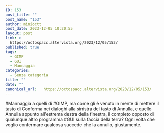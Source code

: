 ```yaml
---
ID: 153
post_title: ""
post_name: "153"
author: minioctt
post_date: 2023-12-05 10:20:55
layout: post
link: >
  https://octospacc.altervista.org/2023/12/05/153/
published: true
tags:
  - GIMP
  - GUI
  - Mannaggia
categories:
  - Senza categoria
title: ""
date: ""
canonical_url:   https://octospacc.altervista.org/2023/12/05/153/
---
```

<!-- wp:paragraph -->
<p>#Mannaggia a quelli di #GIMP, ma come gli è venuto in mente di mettere il tasto di Conferma nei dialoghi alla sinistra del tasto di Annulla, e quello Annulla appunto all'estrema destra della finestra, il completo opposto di qualunque altro programma #GUI sulla faccia della terra? Ogni volta che voglio confermare qualcosa succede che la annullo, giustamente.</p>
<!-- /wp:paragraph -->

<!-- wp:paragraph -->
<p></p>
<!-- /wp:paragraph -->

<!-- wp:image {"id":154,"sizeSlug":"full","linkDestination":"none"} -->
<figure class="wp-block-image size-full"><img src="{{site.cdnurl}}/assets/uploads/2023/12/SmartSelect_20231205_092937_aRDP-Free.jpg" alt="" class="wp-image-154"/></figure>
<!-- /wp:image -->
